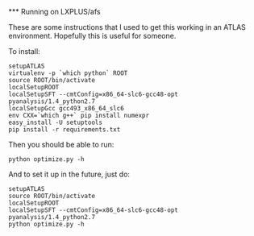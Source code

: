 *** Running on LXPLUS/afs

These are some instructions that I used to get this working in an ATLAS environment. Hopefully this is useful for someone.

To install:

```
setupATLAS
virtualenv -p `which python` ROOT
source ROOT/bin/activate
localSetupROOT
localSetupSFT --cmtConfig=x86_64-slc6-gcc48-opt pyanalysis/1.4_python2.7
localSetupGcc gcc493_x86_64_slc6
env CXX=`which g++` pip install numexpr
easy_install -U setuptools
pip install -r requirements.txt
```

Then you should be able to run:

```
python optimize.py -h
```

And to set it up in the future, just do:

```
setupATLAS
source ROOT/bin/activate
localSetupROOT
localSetupSFT --cmtConfig=x86_64-slc6-gcc48-opt pyanalysis/1.4_python2.7
python optimize.py -h
```
